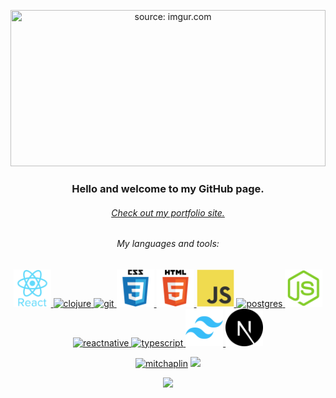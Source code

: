 <p align="center">
<img src="https://i.imgur.com/iby7fcY.jpeg" title="source: imgur.com" width="100%" height="250" />
</p>

<h3 align="center">Hello and welcome to my GitHub page.</br>
<h6 align="center">
  <a href="https://mitchaplin.dev/" target="_blank" rel="noreferrer">
  Check out my portfolio site.
  </a>
</h6>
<h6 align="center">My languages and tools:</h6>
      <p align="center">
       <a href="https://reactjs.org/" target="_blank" rel="noreferrer">
          <img
            src="https://raw.githubusercontent.com/devicons/devicon/master/icons/react/react-original-wordmark.svg"
            alt="react"
            width="60"
            height="60"
          />
        </a>
        <a href="https://www.clojure.org/" target="_blank" rel="noreferrer">
          <img
            src="https://cdn.jsdelivr.net/gh/devicons/devicon@v2.15.1/icons/clojure/clojure-original.svg"
            alt="clojure"
            width="60"
            height="60"
          />
        </a>
        <a href="https://git-scm.com/" target="_blank" rel="noreferrer">
          <img
            src="https://www.vectorlogo.zone/logos/git-scm/git-scm-icon.svg"
            alt="git"
            width="60"
            height="60"
          />
        </a>
       <a
          href="https://www.w3schools.com/css/"
          target="_blank"
          rel="noreferrer"
        >
          <img
            src="https://raw.githubusercontent.com/devicons/devicon/master/icons/css3/css3-original-wordmark.svg"
            alt="css3"
            width="60"
            height="60"
          />
        </a>
        <a href="https://www.w3.org/html/" target="_blank" rel="noreferrer">
          <img
            src="https://raw.githubusercontent.com/devicons/devicon/master/icons/html5/html5-original-wordmark.svg"
            alt="html5"
            width="60"
            height="60"
          />
        </a>
        <a
          href="https://developer.mozilla.org/en-US/docs/Web/JavaScript"
          target="_blank"
          rel="noreferrer"
        >
          <img
            src="https://raw.githubusercontent.com/devicons/devicon/master/icons/javascript/javascript-original.svg"
            alt="javascript"
            width="60"
            height="60"
          />
        </a>
        <a href="https://www.postgresql.org/" target="_blank" rel="noreferrer">
          <img
            src="https://cdn.jsdelivr.net/gh/devicons/devicon@v2.15.1/icons/postgresql/postgresql-original-wordmark.svg"
            alt="postgres"
            width="60"
            height="60"
          />
        </a>
        <a href="https://nodejs.org" target="_blank" rel="noreferrer">
          <img
            src="https://github.com/devicons/devicon/blob/master/icons/nodejs/nodejs-plain.svg"
            alt="nodejs"
            width="60"
            height="60"
          />
        </a>
        <a href="https://reactnative.dev/" target="_blank" rel="noreferrer">
          <img
            src="https://reactnative.dev/img/header_logo.svg"
            alt="reactnative"
            width="60"
            height="60"
          />
        </a>
        <a
          href="https://www.typescriptlang.org/"
          target="_blank"
          rel="noreferrer"
        >
          <img
            src="https://cdn.jsdelivr.net/gh/devicons/devicon/icons/typescript/typescript-original.svg"
            alt="typescript"
            width="60"
            height="60"
          />
        </a>
        <a
          href="https://tailwindcss.com/"
          target="_blank"
          rel="noreferrer"
        >
          <img
            src="https://github.com/devicons/devicon/blob/master/icons/tailwindcss/tailwindcss-plain.svg"
            alt="tailwind"
            width="60"
            height="60"
          />
        </a>
         <a href="https://nextjs.org/" target="_blank" rel="noreferrer">
            <img
              src="https://github.com/devicons/devicon/blob/master/icons/nextjs/nextjs-original.svg"
              alt="nextjs"
              width="60"
              height="60"
            />
          </a>
      </p>

<p align="center">
  <a href="https://github.com/anuraghazra/github-readme-stats"><img src="https://github-readme-stats-sigma-five.vercel.app/api/top-langs?username=mitchaplin&count_private=true&theme=tokyonight&layout=compact" alt="mitchaplin" /></a>
  <a href="https://github.com/anuraghazra/github-readme-stats"><img src="https://github-readme-stats-sigma-five.vercel.app/api?username=mitchaplin&count_private=true&show_icons=true&theme=tokyonight"></a>
</p>
  
<p align="center">
  <a href="https://git.io/streak-stats"><img src="http://github-readme-streak-stats.herokuapp.com?user=mitchaplin&count_private=true&theme=tokyonight&hide_border=true&date_format=%5BY.%5Dn.j"/></a>
</p>
